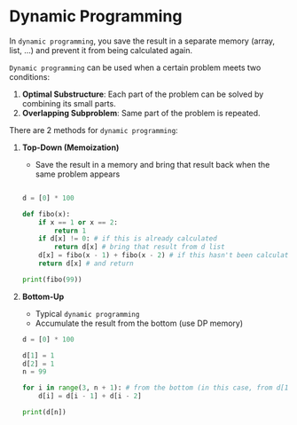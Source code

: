 # Dynamic Programming 
In ```dynamic programming```, you save the result in a separate memory (array, list, ...) and prevent it from being calculated again. 

```Dynamic programming``` can be used when a certain problem meets two conditions:

1. **Optimal Substructure**: Each part of the problem can be solved by combining its small parts.  
2. **Overlapping Subproblem**: Same part of the problem is repeated.

There are 2 methods for ```dynamic programming```:  
1. **Top-Down (Memoization)**
 
    - Save the result in a memory and bring that result back when the same problem appears
    ```python
    
    d = [0] * 100

    def fibo(x):
        if x == 1 or x == 2:
            return 1
        if d[x] != 0: # if this is already calculated
            return d[x] # bring that result from d list
        d[x] = fibo(x - 1) + fibo(x - 2) # if this hasn't been calculated yet, store the result in the list
        return d[x] # and return

    print(fibo(99))
    
    ```
2. **Bottom-Up**

    - Typical ```dynamic programming```
    - Accumulate the result from the bottom (use DP memory)
    ```python
    d = [0] * 100

    d[1] = 1
    d[2] = 1
    n = 99

    for i in range(3, n + 1): # from the bottom (in this case, from d[1] and d[2]), accumulate the result and move up (d[3], d[4], d[5], ...)
        d[i] = d[i - 1] + d[i - 2]

    print(d[n])
    ```
    
